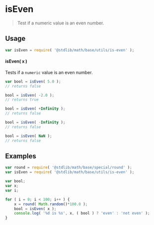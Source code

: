 isEven
===
> Test if a numeric value is an even number.

<!-- <usage> -->
## Usage

``` javascript
var isEven = require( '@stdlib/math/base/utils/is-even' );
```

#### isEven( x )

Tests if a `numeric` value is an even number.

``` javascript
var bool = isEven( 5.0 );
// returns false

bool = isEven( -2.0 );
// returns true

bool = isEven( +Infinity );
// returns false

bool = isEven( -Infinity );
// returns false

bool = isEven( NaN );
// returns false
```
<!-- </usage> -->

<!-- <examples> -->
## Examples

``` javascript
var round = require( '@stdlib/math/base/special/round' );
var isEven = require( '@stdlib/math/base/utils/is-even' );

var bool;
var x;
var i;

for ( i = 0; i < 100; i++ ) {
    x = round( Math.random()*100.0 );
    bool = isEven( x );
    console.log( '%d is %s', x, ( bool ) ? 'even' : 'not even' );
}
```
<!-- </examples> -->

<!-- <links> -->
<!-- </links> -->
